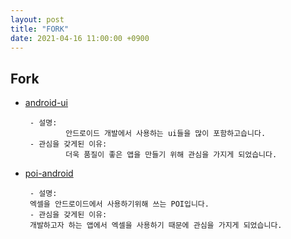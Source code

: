 ```yaml
---
layout: post
title: "FORK"
date: 2021-04-16 11:00:00 +0900
---
```


Fork
------------

* [android-ui](https://github.com/heuzz/awesome-android-ui, "android-ui")

       - 설명:
               안드로이드 개발에서 사용하는 ui들을 많이 포함하고습니다.
       - 관심을 갖게된 이유:
               더욱 품질이 좋은 앱을 만들기 위해 관심을 가지게 되었습니다.

* [poi-android](https://github.com/heuzz/poi-android, "poi-android")

       - 설명:
       엑셀을 안드로이드에서 사용하기위해 쓰는 POI입니다.
       - 관심을 갖게된 이유:
       개발하고자 하는 앱에서 엑셀을 사용하기 때문에 관심을 가지게 되었습니다.
